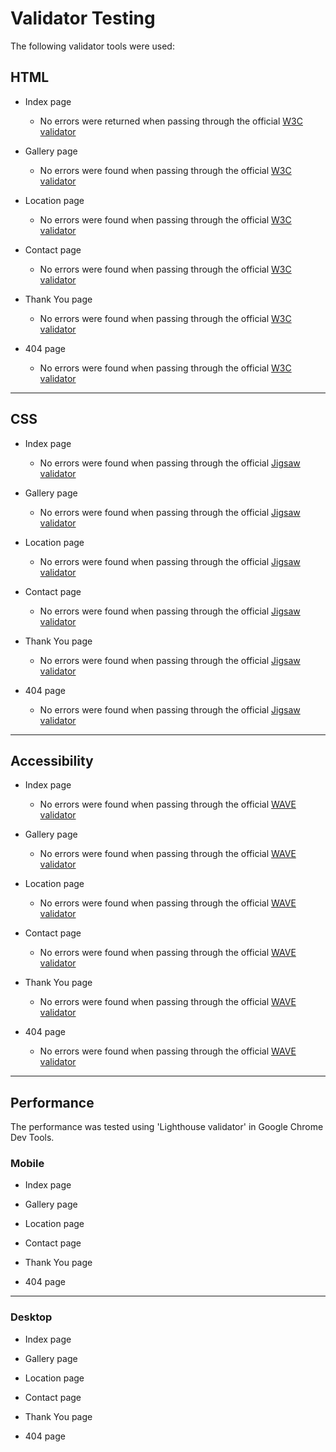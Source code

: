 # Validator Testing 

The following validator tools were used:

## HTML

- Index page
    - No errors were returned when passing through the official [W3C validator](https://validator.w3.org/nu/?doc=https%3A%2F%2Fwalczakw.github.io%2Fp1-brilliant-vision%2Findex.html)

- Gallery page
    - No errors were found when passing through the official [W3C validator]()

- Location page
    - No errors were found when passing through the official [W3C validator]()

- Contact page
    - No errors were found when passing through the official [W3C validator]()

- Thank You page
    - No errors were found when passing through the official [W3C validator]()

- 404 page
    - No errors were found when passing through the official [W3C validator]()


--- 

## CSS

- Index page
    - No errors were found when passing through the official [Jigsaw validator](https://jigsaw.w3.org/css-validator/validator?uri=https%3A%2F%2Fwalczakw.github.io%2Fp1-brilliant-vision%2Findex.html&profile=css3svg&usermedium=all&warning=1&vextwarning=&lang=en)

- Gallery page
    - No errors were found when passing through the official [Jigsaw validator]()

- Location page
    - No errors were found when passing through the official [Jigsaw validator]()

- Contact page
    - No errors were found when passing through the official [Jigsaw validator]()

- Thank You page
    - No errors were found when passing through the official [Jigsaw validator]()

- 404 page
    - No errors were found when passing through the official [Jigsaw validator]()


--- 

## Accessibility
- Index page
    - No errors were found when passing through the official [WAVE validator](https://wave.webaim.org/report#/https://walczakw.github.io/p1-brilliant-vision/index.html)

- Gallery page
    - No errors were found when passing through the official [WAVE validator]()

- Location page
    - No errors were found when passing through the official [WAVE validator]()

- Contact page
    - No errors were found when passing through the official [WAVE validator]()

- Thank You page
    - No errors were found when passing through the official [WAVE validator]()

- 404 page
    - No errors were found when passing through the official [WAVE validator]()


--- 

## Performance
The performance was tested using 'Lighthouse validator' in Google Chrome Dev Tools.

### Mobile
- Index page

- Gallery page

- Location page

- Contact page

- Thank You page

- 404 page


--- 

### Desktop
- Index page

- Gallery page

- Location page

- Contact page

- Thank You page

- 404 page
